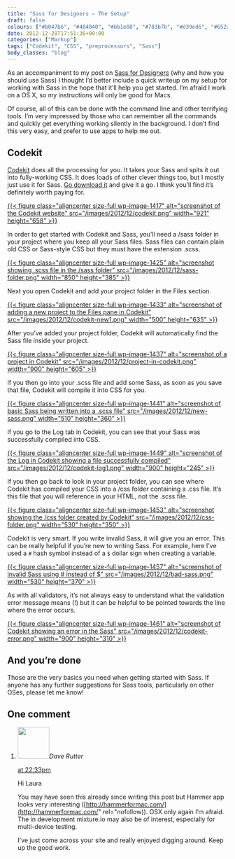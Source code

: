 ```yaml
---
title: "Sass for Designers — The Setup"
draft: false
colours: ["#b047b6", "#404040", "#bb1e88", "#783b7b", "#d39ed6", "#652a5e", "#d7d7d7"]
date: 2012-12-28T17:51:36+00:00
categories: ["Markup"]
tags: ["Codekit", "CSS", "preprocessors", "Sass"]
body_classes: "blog"
---
```


As an accompaniment to my post on [Sass for Designers](/sass-for-designers/ "Sass for Designers") (why and how you should use Sass) I thought I’d better include a quick writeup on my setup for working with Sass in the hope that it’ll help you get started. I’m afraid I work on a OS X, so my instructions will only be good for Macs.

Of course, all of this can be done with the command line and other terrifying tools. I’m very impressed by those who can remember all the commands and quickly get everything working silently in the background. I don’t find this very easy, and prefer to use apps to help me out.

## Codekit

[Codekit](http://incident57.com/codekit/) does all the processing for you. It takes your Sass and spits it out into fully-working CSS. It does loads of other clever things too, but I mostly just use it for Sass. [Go download it](http://incident57.com/codekit/) and give it a go. I think you’ll find it’s definitely worth paying for.

[{{< figure class="aligncenter size-full wp-image-1417" alt="screenshot of the Codekit website" src="/images/2012/12/codekit.png" width="921" height="658" >}}](http://incident57.com/codekit/)

In order to get started with Codekit and Sass, you’ll need a /sass folder in your project where you keep all your Sass files. Sass files can contain plain old CSS or Sass-style CSS but they must have the extension .scss.

[{{< figure class="aligncenter size-full wp-image-1425" alt="screenshot showing .scss file in the /sass folder" src="/images/2012/12/sass-folder.png" width="850" height="385" >}}](/images/2012/12/sass-folder.png)

Next you open Codekit and add your project folder in the Files section.

[{{< figure class="aligncenter size-full wp-image-1433" alt="screenshot of adding a new project to the Files pane in Codekit" src="/images/2012/12/codekit-new1.png" width="500" height="635" >}}](/images/2012/12/codekit-new1.png)

After you’ve added your project folder, Codekit will automatically find the Sass file inside your project.

[{{< figure class="aligncenter size-full wp-image-1437" alt="screenshot of a project in Codekit" src="/images/2012/12/project-in-codekit.png" width="900" height="605" >}}](/images/2012/12/project-in-codekit.png)

If you then go into your .scss file and add some Sass, as soon as you save that file, Codekit will compile it into CSS for you.

[{{< figure class="aligncenter size-full wp-image-1441" alt="screenshot of basic Sass being written into a .scss file" src="/images/2012/12/new-sass.png" width="510" height="360" >}}](/images/2012/12/new-sass.png)

If you go to the Log tab in Codekit, you can see that your Sass was successfully compiled into CSS.

[{{< figure class="aligncenter size-full wp-image-1449" alt="screenshot of the Log in Codekit showing a file successfully compiled" src="/images/2012/12/codekit-log1.png" width="900" height="245" >}}](/images/2012/12/codekit-log1.png)

If you then go back to look in your project folder, you can see where Codekit has compiled your CSS into a /css folder containing a .css file. It’s this file that you will reference in your HTML, not the .scss file.

[{{< figure class="aligncenter size-full wp-image-1453" alt="screenshot showing the /css folder created by Codekit" src="/images/2012/12/css-folder.png" width="530" height="350" >}}](/images/2012/12/css-folder.png)

Codekit is very smart. If you write invalid Sass, it will give you an error. This can be really helpful if you’re new to writing Sass. For example, here I’ve used a `#` hash symbol instead of a `$` dollar sign when creating a variable.

[{{< figure class="aligncenter size-full wp-image-1457" alt="screenshot of invalid Sass using # instead of $" src="/images/2012/12/bad-sass.png" width="530" height="370" >}}](/images/2012/12/bad-sass.png)

As with all validators, it’s not always easy to understand what the validation error message means (!) but it can be helpful to be pointed towards the line where the error occurs.

[{{< figure class="aligncenter size-full wp-image-1461" alt="screenshot of Codekit showing an error in the Sass" src="/images/2012/12/codekit-error.png" width="900" height="310" >}}](/images/2012/12/codekit-error.png)

## And you’re done

Those are the very basics you need when getting started with Sass. If anyone has any further suggestions for Sass tools, particularly on other OSes, please let me know!

## One comment

<ol class="commentlist">
	<li class="comment even thread-even depth-1" id="li-comment-426">
			<div class="comment-author vcard">
			<img alt='' src='https://secure.gravatar.com/avatar/30237178832faefa2a7e79998d46648d?s=72&amp;d=mm&amp;r=g' srcset='https://secure.gravatar.com/avatar/30237178832faefa2a7e79998d46648d?s=144&amp;d=mm&amp;r=g 2x' class='avatar avatar-72 photo' height='72' width='72' /><cite class="fn">Dave Rutter</cite>
				<aside class="comment-meta commentmetadata"><p><a href="#comment-426"><time datetime="2013-01-07T22:33:09+00:00" pubdate class="published">
		 at <span class="hours">22:33pm</span></time></a></p>
	</aside>
	</div>
	<div class="comment-entry">
		Hi Laura

You may have seen this already since writing this post but Hammer app looks very interesting ([http://hammerformac.com/](http://hammerformac.com/" rel="nofollow)). OSX only again I’m afraid. The in development mixture.io may also be of interest, especially for multi-device testing.

I’ve just come across your site and really enjoyed digging around. Keep up the good work.
	</div>
</li>
</ol>
